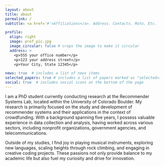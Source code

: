 ```yaml
---
layout: about
title: about
permalink: /
subtitle: <a href='#'>Affiliations</a>. Address. Contacts. Moto. Etc.

profile:
  align: right
  image: prof_pic.jpg
  image_circular: false # crops the image to make it circular
  address: >
    <p>555 your office number</p>
    <p>123 your address street</p>
    <p>Your City, State 12345</p>

news: true  # includes a list of news items
selected_papers: true # includes a list of papers marked as "selected={true}"
social: true  # includes social icons at the bottom of the page
---
```


I am a PhD student currently conducting research at the Recommender Systems Lab, located within the University of Colorado Boulder. My research is primarily focused on the study and development of recommender systems and their applications in the context of crowdfunding. With a background spanning five years, I possess valuable experience in data collection and analysis, having worked across various sectors, including nonprofit organizations, government agencies, and telecommunications.

Outside of my studies, I find joy in playing musical instruments, exploring new languages, scaling heights through rock climbing, and engaging in creative coding projects. These passions not only provide balance to my academic life but also fuel my curiosity and drive for innovation.
